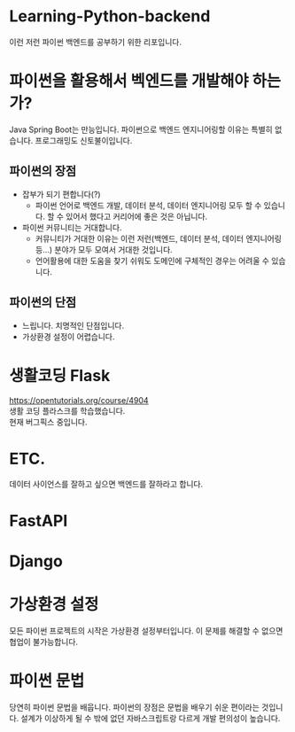 # Learning-Python-backend
이런 저런 파이썬 백엔드를 공부하기 위한 리포입니다.

# 파이썬을 활용해서 벡엔드를 개발해야 하는가?
Java Spring Boot는 만능입니다. 파이썬으로 백엔드 엔지니어링할 이유는 특별히 없습니다. 프로그래밍도 신토불이입니다.

## 파이썬의 장점
- 잡부가 되기 편합니다(?)
  - 파이썬 언어로 백엔드 개발, 데이터 분석, 데이터 엔지니어링 모두 할 수 있습니다. 할 수 있어서 했다고 커리어에 좋은 것은 아닙니다.
- 파이썬 커뮤니티는 거대합니다.
  - 커뮤니티가 거대한 이유는 이런 저런(백엔드, 데이터 분석, 데이터 엔지니어링 등...) 분야가 모두 모여서 거대한 것입니다.
  - 언어활용에 대한 도움을 찾기 쉬워도 도메인에 구체적인 경우는 어려울 수 있습니다.

## 파이썬의 단점
- 느립니다. 치명적인 단점입니다. 
- 가상환경 설정이 어렵습니다.



# 생활코딩 Flask
https://opentutorials.org/course/4904  
생활 코딩 플라스크를 학습했습니다.  
현재 버그픽스 중입니다.

# ETC.
데이터 사이언스를 잘하고 싶으면 백엔드를 잘하라고 합니다.


# FastAPI

# Django


# 가상환경 설정

모든 파이썬 프로젝트의 시작은 가상환경 설정부터입니다. 이 문제를 해결할 수 없으면 협업이 불가능합니다.

# 파이썬 문법

당연히 파이썬 문법을 배웁니다. 파이썬의 장점은 문법을 배우기 쉬운 편이라는 것입니다. 설계가 이상하게 될 수 밖에 없던 자바스크립트랑 다르게 개발 편의성이 높습니다.
